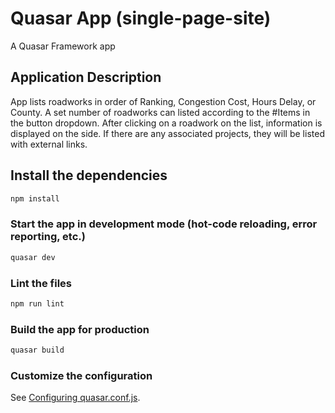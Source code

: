 # Quasar App (single-page-site)

A Quasar Framework app

## Application Description

App lists roadworks in order of Ranking, Congestion Cost, Hours Delay, or County.
A set number of roadworks can listed according to the #Items in the button dropdown.
After clicking on a roadwork on the list, information is displayed on the side.
If there are any associated projects, they will be listed with external links.

## Install the dependencies
```bash
npm install
```

### Start the app in development mode (hot-code reloading, error reporting, etc.)
```bash
quasar dev
```

### Lint the files
```bash
npm run lint
```

### Build the app for production
```bash
quasar build
```

### Customize the configuration
See [Configuring quasar.conf.js](https://v1.quasar.dev/quasar-cli/quasar-conf-js).
